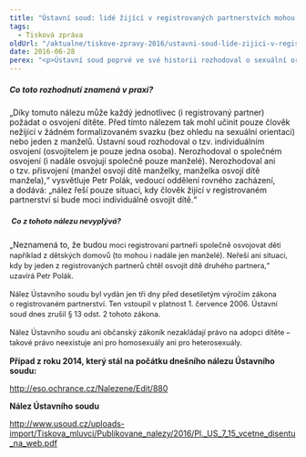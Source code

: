 ```yaml
---
title: "Ústavní soud: lidé žijící v registrovaných partnerstvích mohou adoptovat děti"
tags:
  - Tisková zpráva
oldUrl: "/aktualne/tiskove-zpravy-2016/ustavni-soud-lide-zijici-v-registrovanych-partnerstvich-mohou-adoptovat-deti"
date: 2016-06-28
perex: "<p>Ústavní soud poprvé ve své historii rozhodoval o sexuální orientaci a registrovaném partnerství. Zrušil ustanovení, které zakazovalo lidem žijícím v registrovaných partnerstvích adoptovat dítě. Toto právo přitom měl každý člověk před vstupem do registrovaného svazku – bez ohledu na svou sexuální orientaci. Veřejná ochránkyně práv byla vedlejší účastníci řízení. </p>"
---
```


<!-- imported from the old website -->

<h5>Co toto rozhodnutí znamená v praxi? </h5> <p>„Díky tomuto nálezu může každý jednotlivec (i registrovaný partner) požádat o osvojení dítěte. Před tímto nálezem tak mohl učinit pouze člověk nežijící v žádném formalizovaném svazku (bez ohledu na sexuální orientaci) nebo jeden z manželů. Ústavní soud rozhodoval o tzv. individuálním osvojení (osvojitelem je pouze jedna osoba). Nerozhodoval o společném osvojení (i nadále osvojují společně pouze manželé). Nerozhodoval ani o tzv. přisvojení (manžel osvojí dítě manželky, manželka osvojí dítě manžela),“ vysvětluje Petr Polák, vedoucí oddělení rovného zacházení, a dodává: „nález řeší pouze situaci, kdy člověk žijící v registrovaném partnerství si bude moci individuálně osvojit dítě.“ </p> <h5> <span style="line-height: 17.92px; font-size: 12.8px;">Co z tohoto nálezu nevyplývá?</span></h5> <p>„Neznamená to, že budou <span style="line-height: 17.92px; font-size: 12.8px;">moci registrovaní partneři </span><span style="font-size: 12.8px; line-height: 17.92px;">společně</span><span style="font-size: 12.8px; line-height: 17.92px;"> </span><span style="font-size: 12.8px; line-height: 17.92px;">osvojovat děti například z dětských domovů (to mohou i nadále jen manželé). Neřeší ani situaci, kdy by jeden z registrovaných partnerů chtěl osvojit dítě druhého partnera,“ uzavírá Petr Polák.</span></p> <p><span style="line-height: 17.92px; font-size: 12.8px;">Nález Ústavního soudu byl vydán jen tři dny před desetiletým výročím zákona o registrovaném partnerství. Ten vstoupil v platnost 1. července 2006. Ústavní soud dnes zrušil § 13 odst. 2 tohoto zákona.</span></p> <p><span style="line-height: 17.92px; font-size: 12.8px;">Nález Ústavního soudu ani občanský zákoník nezakládají právo na adopci dítěte – takové právo neexistuje ani pro homosexuály ani pro heterosexuály. </span></p><p></p><p><b>Případ z roku 2014, který stál na počátku dnešního nálezu Ústavního soudu:</b></p><p><a title="Otevření do nového okna" href="http://eso.ochrance.cz/Nalezene/Edit/880" target="_blank">http://eso.ochrance.cz/Nalezene/Edit/880</a> </p><p><b>Nález Ústavního soudu</b></p><p><a title="Otevření do nového okna" href="http://www.usoud.cz/uploads-import/Tiskova_mluvci/Publikovane_nalezy/2016/Pl._US_7_15_vcetne_disentu_na_web.pdf" target="_blank">http://www.usoud.cz/uploads-import/Tiskova_mluvci/Publikovane_nalezy/2016/Pl._US_7_15_vcetne_disentu_na_web.pdf</a> </p><p></p><p></p>
